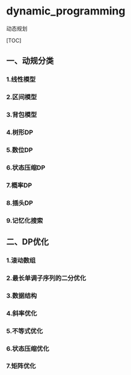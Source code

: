 # dynamic_programming
动态规划

[TOC]

## 一、动规分类
### 1.线性模型
### 2.区间模型
### 3.背包模型
### 4.树形DP
### 5.数位DP
### 6.状态压缩DP
### 7.概率DP
### 8.插头DP
### 9.记忆化搜索

## 二、DP优化
### 1.滚动数组
### 2.最长单调子序列的二分优化
### 3.数据结构
### 4.斜率优化
### 5.不等式优化
### 6.状态压缩优化
### 7.矩阵优化
